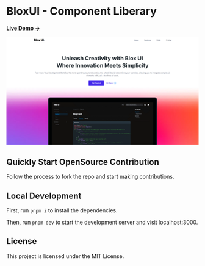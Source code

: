 # BloxUI - Component Liberary

[**Live Demo →**](https://uiblox.vercel.app)

[![](.github/Screenshot1.png)](https://bloxui.vercel.app)

## Quickly Start OpenSource Contribution

Follow the process to fork the repo and start making contributions.

## Local Development

First, run `pnpm i` to install the dependencies.

Then, run `pnpm dev` to start the development server and visit localhost:3000.

## License

This project is licensed under the MIT License.
